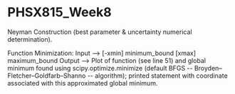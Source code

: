 # PHSX815_Week8

Neyman Construction (best parameter & uncertainty numerical determination).

Function Minimization:
Input --> [-xmin] minimum_bound [xmax] maximum_bound
Output --> Plot of function (see line 51) and global minimum found using scipy.optimize.minimize (default BFGS -- Broyden–Fletcher–Goldfarb–Shanno -- algorithm); printed statement with coordinate associated with this approximated global minimum.
